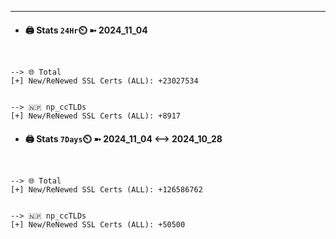 

---
- #### 🖨️ **Stats** `24Hr`⏲️ ➼ 2024_11_04
```console


--> 🌐 Total
[+] New/ReNewed SSL Certs (ALL): +23027534


--> 🇳🇵 np_ccTLDs
[+] New/ReNewed SSL Certs (ALL): +8917

```

- #### 🖨️ **Stats** `7Days`⏲️ ➼ 2024_11_04 <--> 2024_10_28
```console


--> 🌐 Total
[+] New/ReNewed SSL Certs (ALL): +126586762


--> 🇳🇵 np_ccTLDs
[+] New/ReNewed SSL Certs (ALL): +50500

```

